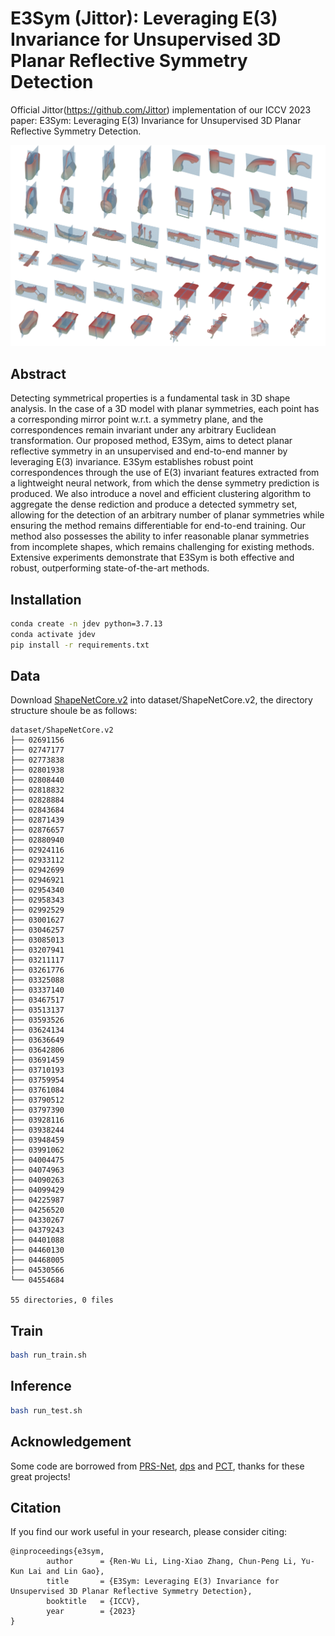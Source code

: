 # E3Sym (Jittor): Leveraging E(3) Invariance for Unsupervised 3D Planar Reflective Symmetry Detection

Official Jittor(https://github.com/Jittor) implementation of our ICCV 2023 paper: E3Sym: Leveraging E(3) Invariance for Unsupervised 3D Planar Reflective Symmetry Detection.

![](assets/teaser.jpg)

## Abstract

Detecting symmetrical properties is a fundamental task in 3D shape analysis. In the case of a 3D model with planar symmetries, each point has a corresponding mirror point w.r.t. a symmetry plane, and the correspondences remain invariant
under any arbitrary Euclidean transformation. Our proposed method, E3Sym, aims to detect planar reflective symmetry in an unsupervised and end-to-end manner by leveraging E(3) invariance. E3Sym establishes robust point correspondences through the use of E(3) invariant features extracted from a lightweight neural network, from which the dense symmetry prediction is produced. We also introduce a novel and efficient clustering algorithm to aggregate the dense rediction and produce a detected symmetry set, allowing for the detection of an arbitrary number of planar symmetries while ensuring the method remains differentiable for end-to-end training. Our method also possesses the ability to infer reasonable planar symmetries from incomplete shapes, which remains challenging for existing methods. Extensive experiments demonstrate that E3Sym is both effective and robust, outperforming state-of-the-art methods.

## Installation
```bash
conda create -n jdev python=3.7.13
conda activate jdev
pip install -r requirements.txt
```

## Data
Download [ShapeNetCore.v2](https://shapenet.org/) into dataset/ShapeNetCore.v2, the directory structure shoule be as follows:
```
dataset/ShapeNetCore.v2
├── 02691156
├── 02747177
├── 02773838
├── 02801938
├── 02808440
├── 02818832
├── 02828884
├── 02843684
├── 02871439
├── 02876657
├── 02880940
├── 02924116
├── 02933112
├── 02942699
├── 02946921
├── 02954340
├── 02958343
├── 02992529
├── 03001627
├── 03046257
├── 03085013
├── 03207941
├── 03211117
├── 03261776
├── 03325088
├── 03337140
├── 03467517
├── 03513137
├── 03593526
├── 03624134
├── 03636649
├── 03642806
├── 03691459
├── 03710193
├── 03759954
├── 03761084
├── 03790512
├── 03797390
├── 03928116
├── 03938244
├── 03948459
├── 03991062
├── 04004475
├── 04074963
├── 04090263
├── 04099429
├── 04225987
├── 04256520
├── 04330267
├── 04379243
├── 04401088
├── 04460130
├── 04468005
├── 04530566
└── 04554684

55 directories, 0 files
```

## Train
```bash
bash run_train.sh
```

## Inference
```bash
bash run_test.sh
```

## Acknowledgement
Some code are borrowed from [PRS-Net](https://github.com/IGLICT/PRS-NET), [dps](https://github.com/benbergner/dps) and [PCT](https://github.com/MenghaoGuo/PCT), thanks for these great projects!

## Citation
If you find our work useful in your research, please consider citing:
```
@inproceedings{e3sym,
        author      = {Ren-Wu Li, Ling-Xiao Zhang, Chun-Peng Li, Yu-Kun Lai and Lin Gao},
        title       = {E3Sym: Leveraging E(3) Invariance for Unsupervised 3D Planar Reflective Symmetry Detection},
        booktitle   = {ICCV},
        year        = {2023}
}
```
